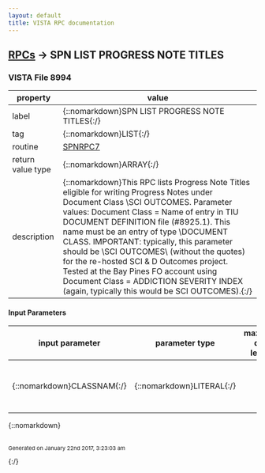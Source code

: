 ```yaml
---
layout: default
title: VISTA RPC documentation
---
```




## [RPCs](TableOfContent.md) &#8594; SPN LIST PROGRESS NOTE TITLES 



### VISTA File 8994 


 property | value 
--- | --- 
 label | {::nomarkdown}SPN LIST PROGRESS NOTE TITLES{:/}
 tag | {::nomarkdown}LIST{:/}
 routine | [SPNRPC7](http://code.osehra.org/dox/Routine_SPNRPC7_source.html)
 return value type | {::nomarkdown}ARRAY{:/}
 description | {::nomarkdown}This RPC lists Progress Note Titles eligible for writing Progress Notes under Document Class \SCI OUTCOMES\. Parameter values:         Document Class = Name of entry in TIU DOCUMENT DEFINITION file (#8925.1).  This name must be an entry of type \DOCUMENT CLASS\.  IMPORTANT: typically, this parameter should be \SCI OUTCOMES\ (without the quotes) for the re-hosted SCI & D Outcomes project. Tested at the Bay Pines FO account using Document Class = ADDICTION SEVERITY INDEX  (again, typically this would be SCI OUTCOMES).{:/}

#### Input Parameters

| input parameter | parameter type | maximum data length | required | description | 
| --- | --- | --- | --- | --- | 
| {::nomarkdown}CLASSNAM{:/} | {::nomarkdown}LITERAL{:/} |  |  | {::nomarkdown}Is the Document class name in file TIU DOCUMENT DEFINITION.{:/} | 

{::nomarkdown} <br/><br/><p style="font-size: 11px">Generated on January 22nd 2017, 3:23:03 am</p>{:/}